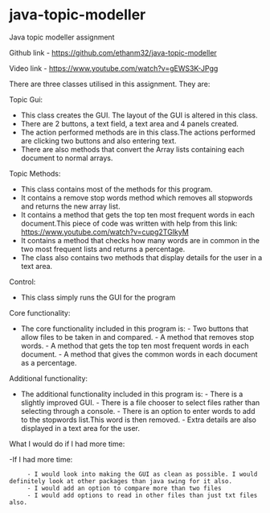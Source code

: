 # java-topic-modeller
Java topic modeller assignment

Github link - https://github.com/ethanm32/java-topic-modeller

Video link - https://www.youtube.com/watch?v=gEWS3K-JPgg

There are three classes utilised in this assignment. They are:


Topic Gui:
   - This class creates the GUI. The layout of the GUI is altered in this class.
   - There are 2 buttons, a text field, a text area and 4 panels created.
   - The action performed methods are in this class.The actions performed are clicking two buttons and also entering text.
   - There are also methods that convert the Array lists containing each document to normal arrays.
  

Topic Methods:
  - This class contains most of the methods for this program.
  - It contains a remove stop words method which removes all stopwords and returns the new array list.
  - It contains a method that gets the top ten most frequent words in each document.This piece of code was written with help from this link: 
    https://www.youtube.com/watch?v=cupg2TGIkyM
  - It contains a method that checks how many words are in common in the two most frequent lists and returns a percentage.
  - The class also contains two methods that display details for the user in a text area.


Control:
 - This class simply runs the GUI for the program



Core functionality:

- The core functionality included in this program is:
         - Two buttons that allow files to be taken in and compared.
         - A method that removes stop words.
         - A method that gets the top ten most frequent words in each document.
         - A method that gives the common words in each document as a percentage.


Additional functionality:

- The additional functionality included in this program is:
         - There is a slightly improved GUI.
         - There is a file chooser to select files rather than selecting through a console.
         - There is an option to enter words to add to the stopwords list.This word is then removed.
         - Extra details are also displayed in a text area for the user.


What I would do if I had more time:

-If I had more time:

         - I would look into making the GUI as clean as possible. I would definitely look at other packages than java swing for it also.
         - I would add an option to compare more than two files
         - I would add options to read in other files than just txt files also.



